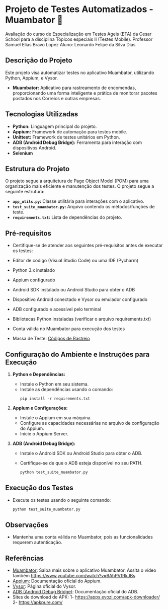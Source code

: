 # Projeto de Testes Automatizados - Muambator 🚀

Avaliação do curso de Especialização em Testes Ageis (ETA) da Cesar School para a disciplina Tópicos especiais II (Testes Mobile). 
Professor Samuel Elias Bravo Lopez 
Aluno: Leonardo Felipe da Silva Dias

## Descrição do Projeto
Este projeto visa automatizar testes no aplicativo Muambator, utilizando Python, Appium, e Vysor.

- **Muambator:** Aplicativo para rastreamento de encomendas, proporcionando uma forma inteligente e prática de monitorar pacotes postados nos Correios e outras empresas.

## Tecnologias Utilizadas
- **Python:** Linguagem principal do projeto.
- **Appium:** Framework de automação para testes mobile.
- **Unittest:** Framework de testes unitários em Python.
- **ADB (Android Debug Bridge):** Ferramenta para interação com dispositivos Android.
- **Selenium**

## Estrutura do Projeto
O projeto segue a arquitetura de Page Object Model (POM) para uma organização mais eficiente e manutenção dos testes.
O projeto segue a seguinte estrutura:

- **`app_utils.py`:** Classe utilitária para interações com o aplicativo.
- **`test_suite_muambator.py`:** Arquivo contendo os métodos/funções de teste.
- **`requirements.txt`:** Lista de dependências do projeto.

## Pré-requisitos
- Certifique-se de atender aos seguintes pré-requisitos antes de executar os testes:

- Editor de codigo (Visual Studio Code) ou uma IDE (Pycharm)
- Python 3.x instalado
- Appium configurado
- Android SDK instalado ou Android Studio para obter o ADB
- Dispositivo Android conectado e Vysor ou emulador configurado
- ADB configurado e acessível pelo terminal
- Bibliotecas Python instaladas (verificar o arquivo requirements.txt)
- Conta válida no Muambator para execução dos testes
- Massa de Teste: [Códigos de Rastreio](https://linketrack.com/?utm_source=navbar)

## Configuração do Ambiente e Instruções para Execução

1. **Python e Dependências:**
   - Instale o Python em seu sistema.
   - Instale as dependências usando o comando:
     ```
     pip install -r requirements.txt
     ```
2. **Appium e Configurações:**
   - Instale o Appium em sua máquina.
   - Configure as capacidades necessárias no arquivo de configuração do Appium.
   - Inicie o Appium Server.

3. **ADB (Android Debug Bridge):**
   - Instale o Android SDK ou Android Studio para obter o ADB.
   - Certifique-se de que o ADB esteja disponível no seu PATH.

     ```bash
     python test_suite_muambator.py
     ```

## Execução dos Testes
- Execute os testes usando o seguinte comando:

     ```bash
     python test_suite_muambator.py
     ```
  
## Observações
- Mantenha uma conta válida no Muambator, pois as funcionalidades requerem autenticação.

## Referências
- [Muambator](https://www.muambator.com.br/): Saiba mais sobre o aplicativo Muambator. Assita o vídeo também https://www.youtube.com/watch?v=6AhPVfRkJBs
- [Appium](http://appium.io/): Documentação oficial do Appium.
- [Vysor](https://www.vysor.io/): Página oficial do Vysor.
- [ADB (Android Debug Bridge)](https://developer.android.com/studio/command-line/adb): Documentação oficial do ADB.
- Sites de download de APK: 1- https://apps.evozi.com/apk-downloader/  2- https://apkpure.com/

